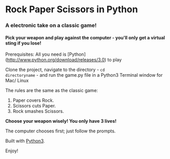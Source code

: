 # Rock Paper Scissors in Python
### A electronic take on a classic game!
#### Pick your weapon and play against the computer - you'll only get a virtual sting if you lose!

Prerequisites: All you need is [Python] (http://www.python.org/download/releases/3.0) to play

Clone the project, navigate to the directory - <code>cd directoryname</code> - and run the game.py file in a Python3 Terminal window for Mac/ Linux

The rules are the same as the classic game:

  1. Paper covers Rock.   
  2. Scissors cuts Paper.   
  3. Rock smashes Scissors.  

**Choose your weapon wisely! You only have 3 lives!** 

The computer chooses first; just follow the prompts.

Built with [Python3](http://www.python.org/download/releases/3.0).

Enjoy!  
